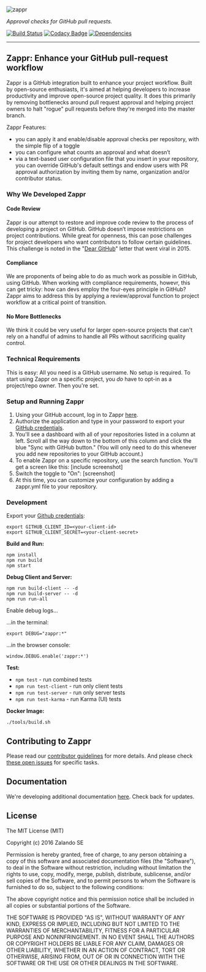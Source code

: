 ![zappr](https://cloud.githubusercontent.com/assets/1183636/12652806/eded78d0-c5ec-11e5-9736-0b2a75dfd8ab.png)

*Approval checks for GitHub pull requests.*

[![Build Status](https://travis-ci.org/zalando/zappr.svg?branch=master)](https://travis-ci.org/zalando/zappr)
[![Codacy Badge](https://api.codacy.com/project/badge/grade/a4ff87e159124b6d9fd991cc184d268e)](https://www.codacy.com/app/max-fellner/zappr)
[![Dependencies](https://david-dm.org/zalando/zappr.svg)](https://david-dm.org/zalando/zappr)

***

## Zappr: Enhance your GitHub pull-request workflow

Zappr is a GitHub integration built to enhance your project workflow. Built by open-source enthusiasts,
it's aimed at helping developers to increase productivity and improve open-source project quality.
It does this primarily by removing bottlenecks around pull request approval and helping project owners to
halt "rogue" pull requests before they're merged into the master branch.

Zappr Features:

- you can apply it and enable/disable approval checks per repository, with the simple flip of a toggle
- you can configure what counts an approval and what doesn’t
- via a text-based user configuration file that you insert in your repository,
  you can override GitHub's default settings and endow users with PR approval authorization
  by inviting them by name, organization and/or contributor status.

### Why We Developed Zappr

#### Code Review

Zappr is our attempt to restore and improve code review to the process of developing a project on GitHub.
GitHub doesn’t impose restrictions on project contributions. While great for openness, this can pose challenges
for project developers who want contributors to follow certain guidelines. This challenge is noted in the
"[Dear GitHub](https://github.com/dear-github/dear-github)" letter that went viral in 2015.

#### Compliance

We are proponents of being able to do as much work as possible in GitHub, using GitHub. When working with
compliance requirements, howevr, this can get tricky: how can devs employ the four-eyes principle in GitHub?
Zappr aims to address this by applying a review/approval function to project workflow at a critical point of transition.

#### No More Bottlenecks

We think it could be very useful for larger open-source projects that can't rely on a handful of admins to
handle all PRs without sacrificing quality control.

### Technical Requirements

This is easy: All you need is a GitHub username. No setup is required. To start using Zappr on a specific project,
you *do* have to opt-in as a project/repo owner. Then you're set.

### Setup and Running Zappr

1. Using your GitHub account, log in to Zappr [here](https://zappr.opensource.zalan.do/login).
2. Authorize the application and type in your password to export your
[GitHub credentials](https://github.com/settings/applications).
3. You'll see a dashboard with all of your repositories listed in a column at left.
   Scroll all the way down to the bottom of this column and click the blue "Sync with GitHub button."
   (You will only need to do this whenever you add new repositories to your GitHub account.)
4. To enable Zappr on a specific repository, use the search function.
   You'll get a screen like this: [include screenshot]
5. Switch the toggle to "On": [screenshot]
6. At this time, you can customize your configuration by adding a zappr.yml file to your repository.

### Development

Export your [Github credentials](https://github.com/settings/applications):

```
export GITHUB_CLIENT_ID=<your-client-id>
export GITHUB_CLIENT_SECRET=<your-client-secret>
```

**Build and Run:**

```
npm install
npm run build
npm start
```

**Debug Client and Server:**

```
npm run build-client -- -d
npm run build-server -- -d
npm run run-all
```

Enable debug logs...

...in the terminal:

```
export DEBUG="zappr:*"
```

...in the browser console:

```
window.DEBUG.enable('zappr:*')
```

**Test:**

* `npm test` - run combined tests
* `npm run test-client` - run only client tests
* `npm run test-server` - run only server tests
* `npm run test-karma` - run Karma (UI) tests

**Docker Image:**

```
./tools/build.sh
```

## Contributing to Zappr
Please read our [contributor guidelines](https://github.com/zalando/zappr/blob/master/CONTRIBUTING.md) for more details.
And please check [these open issues](https://github.com/zalando/zappr/issues) for specific tasks.

## Documentation

We're developing additional documentation [here](doc/readme.md). Check back for updates.

## License

The MIT License (MIT)

Copyright (c) 2016 Zalando SE

Permission is hereby granted, free of charge, to any person obtaining a copy
of this software and associated documentation files (the "Software"), to deal
in the Software without restriction, including without limitation the rights
to use, copy, modify, merge, publish, distribute, sublicense, and/or sell
copies of the Software, and to permit persons to whom the Software is
furnished to do so, subject to the following conditions:

The above copyright notice and this permission notice shall be included in all
copies or substantial portions of the Software.

THE SOFTWARE IS PROVIDED "AS IS", WITHOUT WARRANTY OF ANY KIND, EXPRESS OR
IMPLIED, INCLUDING BUT NOT LIMITED TO THE WARRANTIES OF MERCHANTABILITY,
FITNESS FOR A PARTICULAR PURPOSE AND NONINFRINGEMENT. IN NO EVENT SHALL THE
AUTHORS OR COPYRIGHT HOLDERS BE LIABLE FOR ANY CLAIM, DAMAGES OR OTHER
LIABILITY, WHETHER IN AN ACTION OF CONTRACT, TORT OR OTHERWISE, ARISING FROM,
OUT OF OR IN CONNECTION WITH THE SOFTWARE OR THE USE OR OTHER DEALINGS IN THE
SOFTWARE.
